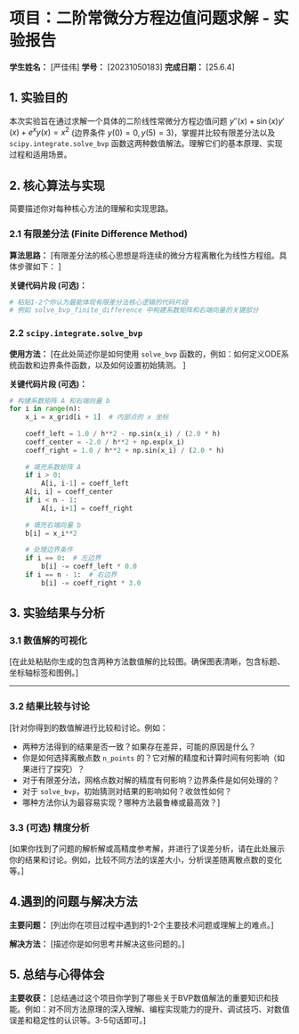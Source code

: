# 项目：二阶常微分方程边值问题求解 - 实验报告

**学生姓名：** [严佳伟]
**学号：** [20231050183]
**完成日期：** [25.6.4]

## 1. 实验目的

本次实验旨在通过求解一个具体的二阶线性常微分方程边值问题 $y''(x) + \sin(x) y'(x) + e^x y(x) = x^2$ (边界条件 $y(0)=0, y(5)=3$)，掌握并比较有限差分法以及 `scipy.integrate.solve_bvp` 函数这两种数值解法。理解它们的基本原理、实现过程和适用场景。

## 2. 核心算法与实现

简要描述你对每种核心方法的理解和实现思路。

### 2.1 有限差分法 (Finite Difference Method)

**算法思路：**
[有限差分法的核心思想是将连续的微分方程离散化为线性方程组。具体步骤如下：
]

**关键代码片段 (可选)：**
```python
# 粘贴1-2个你认为最能体现有限差分法核心逻辑的代码片段
# 例如 solve_bvp_finite_difference 中构建系数矩阵和右端向量的关键部分
```

### 2.2 `scipy.integrate.solve_bvp`

**使用方法：**
[在此处简述你是如何使用 `solve_bvp` 函数的，例如：如何定义ODE系统函数和边界条件函数，以及如何设置初始猜测。
]

**关键代码片段 (可选)：**
```python
# 构建系数矩阵 A 和右端向量 b
for i in range(n):
    x_i = x_grid[i + 1]  # 内部点的 x 坐标
    
    coeff_left = 1.0 / h**2 - np.sin(x_i) / (2.0 * h)
    coeff_center = -2.0 / h**2 + np.exp(x_i)
    coeff_right = 1.0 / h**2 + np.sin(x_i) / (2.0 * h)
    
    # 填充系数矩阵 A
    if i > 0:
        A[i, i-1] = coeff_left
    A[i, i] = coeff_center
    if i < n - 1:
        A[i, i+1] = coeff_right
    
    # 填充右端向量 b
    b[i] = x_i**2
    
    # 处理边界条件
    if i == 0:  # 左边界
        b[i] -= coeff_left * 0.0
    if i == n - 1:  # 右边界
        b[i] -= coeff_right * 3.0
```

## 3. 实验结果与分析

### 3.1 数值解的可视化

[在此处粘贴你生成的包含两种方法数值解的比较图。确保图表清晰，包含标题、坐标轴标签和图例。]

****

### 3.2 结果比较与讨论

[针对你得到的数值解进行比较和讨论。例如：
- 两种方法得到的结果是否一致？如果存在差异，可能的原因是什么？
- 你是如何选择离散点数 `n_points` 的？它对解的精度和计算时间有何影响（如果进行了探究）？
- 对于有限差分法，网格点数对解的精度有何影响？边界条件是如何处理的？
- 对于 `solve_bvp`，初始猜测对结果的影响如何？收敛性如何？
- 哪种方法你认为最容易实现？哪种方法最鲁棒或最高效？]

### 3.3 (可选) 精度分析

[如果你找到了问题的解析解或高精度参考解，并进行了误差分析，请在此处展示你的结果和讨论。例如，比较不同方法的误差大小，分析误差随离散点数的变化等。]

## 4.遇到的问题与解决方法

**主要问题：**
[列出你在项目过程中遇到的1-2个主要技术问题或理解上的难点。]

**解决方法：**
[描述你是如何思考并解决这些问题的。]

## 5. 总结与心得体会

**主要收获：**
[总结通过这个项目你学到了哪些关于BVP数值解法的重要知识和技能。例如：对不同方法原理的深入理解、编程实现能力的提升、调试技巧、对数值误差和稳定性的认识等。3-5句话即可。]

